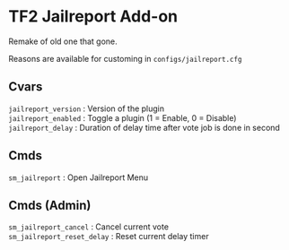 # TF2 Jailreport Add-on
Remake of old one that gone.

Reasons are available for customing in `configs/jailreport.cfg`

## Cvars

`jailreport_version` : Version of the plugin<br/>
`jailreport_enabled` : Toggle a plugin (1 = Enable, 0 = Disable)<br/>
`jailreport_delay` : Duration of delay time after vote job is done in second

## Cmds

`sm_jailreport` : Open Jailreport Menu

## Cmds (Admin)
`sm_jailreport_cancel` : Cancel current vote<br/>
`sm_jailreport_reset_delay` : Reset current delay timer
